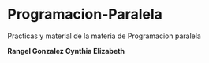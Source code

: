 # Programacion-Paralela
Practicas y material de la materia de Programacion paralela

**Rangel Gonzalez Cynthia Elizabeth**